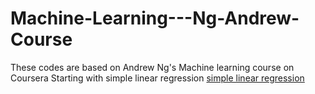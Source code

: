 # Machine-Learning---Ng-Andrew-Course
These codes are based on Andrew Ng's Machine learning course on Coursera 
Starting with simple linear regression [simple linear regression](/simpleLR.py)

